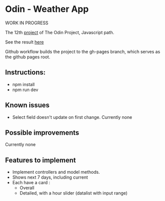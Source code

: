 # Odin - Weather App

WORK IN PROGRESS

The 12th [project](https://www.theodinproject.com/lessons/node-path-javascript-weather-app) of The Odin Project, Javascript path.

See the result [here](https://pinsonjulien.github.io/odin-weather-app/)

Github workflow builds the project to the gh-pages branch, which serves as the github pages root.

## Instructions:
- npm install
- npm run dev

## Known issues
- Select field doesn't update on first change.
Currently none

## Possible improvements
Currently none

## Features to implement
- Implement controllers and model methods.
- Shows next 7 days, including current
- Each have a card : 
  - Overall
  - Detailed, with a hour slider (datalist with input range)